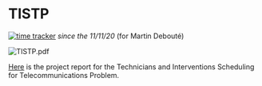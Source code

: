 # TISTP
[![time tracker](https://wakatime.com/badge/github/mdeboute/tistp_optim.svg)](https://wakatime.com/badge/github/mdeboute/tistp_optim) *since the 11/11/20* (for Martin Debouté)


![TISTP.pdf](https://docs.google.com/viewer?url=${https://github.com/mdeboute/tistp_optim/blob/master/TISTP.pdf})


[Here](https://www.overleaf.com/read/ydjtdmxyygkn) is the project report for the Technicians and Interventions Scheduling for Telecommunications Problem.
